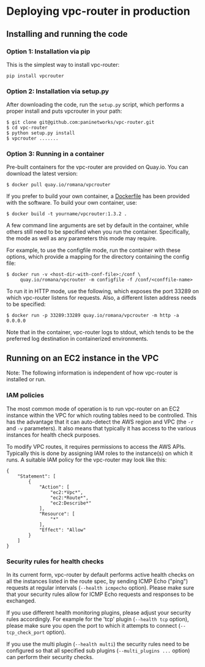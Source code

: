 # Deploying vpc-router in production

## Installing and running the code

### Option 1: Installation via pip

This is the simplest way to install vpc-router:

    pip install vpcrouter

### Option 2: Installation via setup.py

After downloading the code, run the `setup.py` script, which performs a proper
install and puts vpcrouter in your path:

    $ git clone git@github.com:paninetworks/vpc-router.git
    $ cd vpc-router
    $ python setup.py install
    $ vpcrouter .......

### Option 3: Running in a container

Pre-built containers for the vpc-router are provided on Quay.io. You can
download the latest version:

    $ docker pull quay.io/romana/vpcrouter

If you prefer to build your own container, a [Dockerfile](Dockerfile) has been
provided with the software. To build your own container, use:

    $ docker build -t yourname/vpcrouter:1.3.2 .

A few command line arguments are set by default in the container, while
others still need to be specified when you run the container. Specifically, the
mode as well as any parameters this mode may require.

For example, to use the configfile mode, run the container with these options,
which provide a mapping for the directory containing the config file:

    $ docker run -v <host-dir-with-conf-file>:/conf \
         quay.io/romana/vpcrouter -m configfile -f /conf/<conffile-name>

To run it in HTTP mode, use the following, which exposes the port 33289 on
which vpc-router listens for requests. Also, a different listen address needs
to be specified:

    $ docker run -p 33289:33289 quay.io/romana/vpcrouter -m http -a 0.0.0.0

Note that in the container, vpc-router logs to stdout, which tends to be the
preferred log destination in containerized environments.


## Running on an EC2 instance in the VPC

Note: The following information is independent of how vpc-router is installed
or run.

### IAM policies

The most common mode of operation is to run vpc-router on an EC2 instance
within the VPC for which routing tables need to be controlled. This has the
advantage that it can auto-detect the AWS region and VPC (the `-r` and `-v`
parameters). It also means that typically it has access to the various
instances for health check purposes.

To modify VPC routes, it requires permissions to access the AWS APIs.
Typically this is done by assigning IAM roles to the instance(s) on which it
runs. A suitable IAM policy for the vpc-router may look like this:

    {
        "Statement": [
            {
                "Action": [
                    "ec2:*Vpc*",
                    "ec2:*Route*",
                    "ec2:Describe*"
                ],
                "Resource": [
                    "*"
                ],
                "Effect": "Allow"
            }
        ]
    }

### Security rules for health checks

In its current form, vpc-router by default performs active health checks on all
the instances listed in the route spec, by sending ICMP Echo ("ping") requests
at regular intervals (`--health icmpecho` option). Please make sure that your
security rules allow for ICMP Echo requests and responses to be exchanged.

If you use different health monitoring plugins, please adjust your security
rules accordingly. For example for the 'tcp' plugin (`--health tcp` option),
please make sure you open the port to which it attempts to connect
(`--tcp_check_port` option).

If you use the multi plugin (`--health multi`) the security rules need to be
configured so that all specified sub plugins (`--multi_plugins ...` option)
can perform their security checks.
